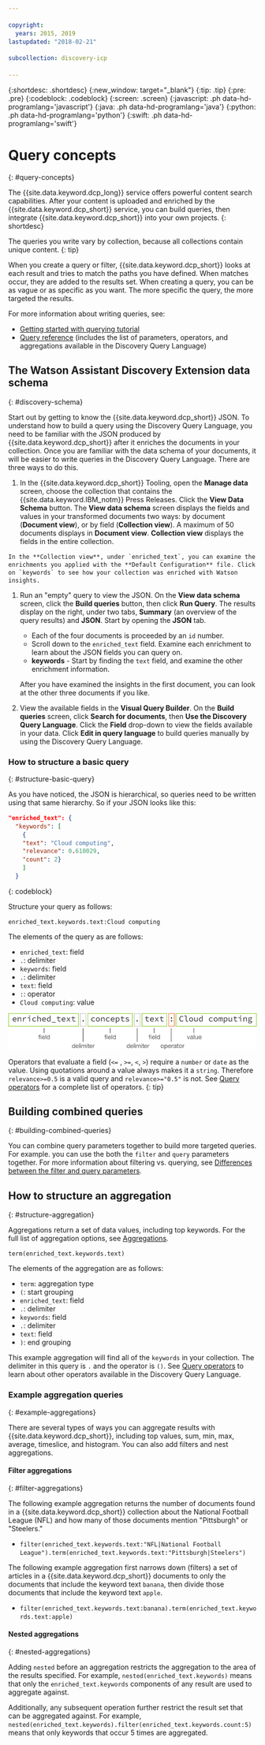 ```yaml
---

copyright:
  years: 2015, 2019
lastupdated: "2018-02-21"

subcollection: discovery-icp

---
```


{:shortdesc: .shortdesc}
{:new_window: target="_blank"}
{:tip: .tip}
{:pre: .pre}
{:codeblock: .codeblock}
{:screen: .screen}
{:javascript: .ph data-hd-programlang='javascript'}
{:java: .ph data-hd-programlang='java'}
{:python: .ph data-hd-programlang='python'}
{:swift: .ph data-hd-programlang='swift'}

# Query concepts
{: #query-concepts}

The {{site.data.keyword.dcp_long}} service offers powerful content search capabilities. After your content is uploaded and enriched by the {{site.data.keyword.dcp_short}} service, you can build queries, then integrate {{site.data.keyword.dcp_short}} into your own projects.
{: shortdesc}

  The queries you write vary by collection, because all collections contain unique content.
  {: tip}

When you create a query or filter, {{site.data.keyword.dcp_short}} looks at each result and tries to match the paths you have defined. When matches occur, they are added to the results set. When creating a query, you can be as vague or as specific as you want. The more specific the query, the more targeted the results.

For more information about writing queries, see:
- [Getting started with querying tutorial](/docs/services/discovery-icp?topic=discovery-icp-query-gs)
- [Query reference](/docs/services/discovery-icp?topic=discovery-icp-query-ref) (includes the list of parameters, operators, and aggregations available in the Discovery Query Language)

## The Watson Assistant Discovery Extension data schema
{: #discovery-schema}

Start out by getting to know the {{site.data.keyword.dcp_short}} JSON. To understand how to build a query using the Discovery Query Language, you need to be familiar with the JSON produced by {{site.data.keyword.dcp_short}} after it enriches the documents in your collection. Once you are familiar with the data schema of your documents, it will be easier to write queries in the Discovery Query Language. There are three ways to do this.

  1. In the {{site.data.keyword.dcp_short}} Tooling, open the **Manage data** screen, choose the collection that contains the {{site.data.keyword.IBM_notm}} Press Releases. Click the **View Data Schema** button. The **View data schema** screen displays the fields and values in your transformed documents two ways: by document (**Document view**), or by field (**Collection view**). A maximum of 50 documents displays in **Document view**. **Collection view** displays the fields in the entire collection.

    In the **Collection view**, under `enriched_text`, you can examine the enrichments you applied with the **Default Configuration** file. Click on `keywords` to see how your collection was enriched with Watson insights.

  1. Run an "empty" query to view the JSON. On the **View data schema** screen, click the **Build queries** button, then click **Run Query**. The results display on the right, under two tabs, **Summary** (an overview of the query results) and **JSON**. Start by opening the **JSON** tab.

     -  Each of the four documents is proceeded by an `id` number.
     -  Scroll down to the `enriched_text` field. Examine each enrichment to learn about the JSON fields you can query on.
     -  **keywords** - Start by finding the `text` field, and examine the other enrichment information.

     After you have examined the insights in the first document, you can look at the other three documents if you like.

  1. View the available fields in the **Visual Query Builder**. On the **Build queries** screen, click **Search for documents**, then **Use the Discovery Query Language**. Click the **Field** drop-down to view the fields available in your data. Click **Edit in query language** to build queries manually by using the Discovery Query Language.

### How to structure a basic query
{: #structure-basic-query}

As you have noticed, the JSON is hierarchical, so queries need to be written using that same hierarchy. So if your JSON looks like this:

```json
"enriched_text": {
  "keywords": [
    {
    "text": "Cloud computing",
    "relevance": 0.610029,
    "count": 2}
    ]
  }
```
{: codeblock}

Structure your query as follows:

```
enriched_text.keywords.text:Cloud computing
```

The elements of the query as are follows:

  - `enriched_text`: field
  - `.`: delimiter
  - `keywords`: field
  - `.`: delimiter
  - `text`:  field
  - `:`: operator
  - `Cloud computing`: value

![Example query structure](images/query_structure2.png)

  Operators that evaluate a field (`<=` , `>=`, `<`, `>`) require a `number` or `date` as the value. Using quotations around a value always makes it a `string`. Therefore `relevance>=0.5` is a valid query and `relevance>="0.5"` is not. See [Query operators](/docs/services/discovery-icp?topic=discovery-icp-query-operators) for a complete list of operators.
  {: tip}

## Building combined queries
{: #building-combined-queries}

You can combine query parameters together to build more targeted queries. For example. you can use the both the `filter` and `query` parameters together. For more information about filtering vs. querying, see [Differences between the filter and query parameters](/docs/services/discovery-icp?topic=discovery-icp-query-parameters#filtervquery).

## How to structure an aggregation
{: #structure-aggregation}

Aggregations return a set of data values, including top keywords. For the full list of aggregation options, see [Aggregations](/docs/services/discovery-icp?topic=discovery-icp-query-ref#aggregations).

```
term(enriched_text.keywords.text)
```

The elements of the aggregation are as follows:

  - `term`: aggregation type
  - `(`: start grouping
  - `enriched_text`: field
  - `.`: delimiter
  - `keywords`: field
  - `.`: delimiter
  - `text`: field
  - `)`: end grouping

This example aggregation will find all of the `keywords` in your collection.
The delimiter in this query is `.` and the operator is `()`. See [Query operators](/docs/services/discovery-icp?topic=discovery-icp-query-operators) to learn about other operators available in the Discovery Query Language.

### Example aggregation queries
{: #example-aggregations}

There are several types of ways you can aggregate results with {{site.data.keyword.dcp_short}}, including top values, sum, min, max, average, timeslice, and histogram. You can also add filters and nest aggregations.

#### Filter aggregations
{: #filter-aggregations}

The following example aggregation returns the number of documents found in a {{site.data.keyword.dcp_short}} collection about the National Football League (NFL) and how many of those documents mention "Pittsburgh" or "Steelers."

- `filter(enriched_text.keywords.text:"NFL|National Football League").term(enriched_text.keywords.text:"Pittsburgh|Steelers")`

The following example aggregation first narrows down (filters) a set of articles in a {{site.data.keyword.dcp_short}} documents to only the documents that include the keyword text `banana`, then divide those documents that include the keyword text `apple`.

- `filter(enriched_text.keywords.text:banana).term(enriched_text.keywords.text:apple)`

#### Nested aggregations
{: #nested-aggregations}

Adding `nested` before an aggregation restricts the aggregation to the area of the results specified. For example, `nested(enriched_text.keywords)` means that only the `enriched_text.keywords` components of any result are used to aggregate against. 

Additionally, any subsequent operation further restrict the result set that can be aggregated against. For example, `nested(enriched_text.keywords).filter(enriched_text.keywords.count:5)` means that only keywords that occur 5 times are aggregated.

